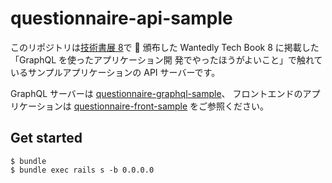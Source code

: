 # questionnaire-api-sample

このリポジトリは[技術書展 8](https://techbookfest.org/event/tbf08)で  頒布した Wantedly Tech Book 8 に掲載した「GraphQL を使ったアプリケーション開
発でやったほうがよいこと」で触れているサンプルアプリケーションの API サーバーです。

GraphQL サーバーは [questionnaire-graphql-sample](https://github.com/chloe463/questionnaire-graphql-sample)、 フロントエンドのアプリケーションは [questionnaire-front-sample](https://github.com/chloe463/questionnaire-frontend-sample) をご参照ください。

## Get started

```
$ bundle
$ bundle exec rails s -b 0.0.0.0
```

